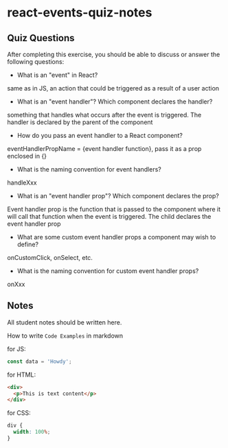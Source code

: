 # react-events-quiz-notes

## Quiz Questions

After completing this exercise, you should be able to discuss or answer the following questions:

- What is an "event" in React?

same as in JS, an action that could be triggered as a result of a user action

- What is an "event handler"? Which component declares the handler?

something that handles what occurs after the event is triggered. The handler is declared by the parent of the component

- How do you pass an event handler to a React component?

eventHandlerPropName = {event handler function}, pass it as a prop enclosed in {}

- What is the naming convention for event handlers?

handleXxx

- What is an "event handler prop"? Which component declares the prop?

Event handler prop is the function that is passed to the component where it will call
that function when the event is triggered. The child declares the event handler prop

- What are some custom event handler props a component may wish to define?

onCustomClick, onSelect, etc.

- What is the naming convention for custom event handler props?

onXxx

## Notes

All student notes should be written here.

How to write `Code Examples` in markdown

for JS:

```javascript
const data = 'Howdy';
```

for HTML:

```html
<div>
  <p>This is text content</p>
</div>
```

for CSS:

```css
div {
  width: 100%;
}
```
